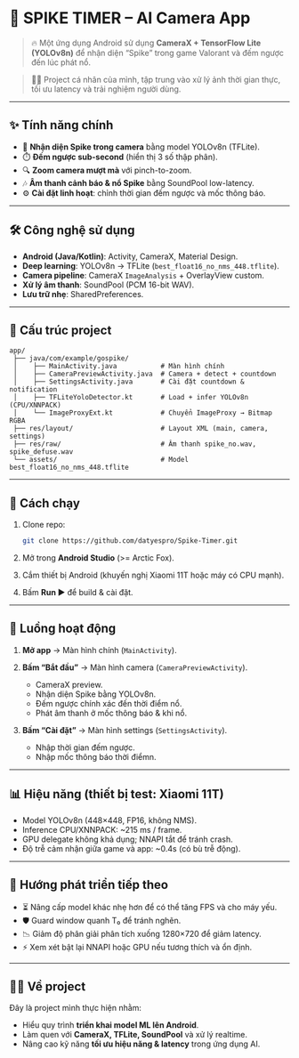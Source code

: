 # 📱 SPIKE TIMER – AI Camera App

> 🔥 Một ứng dụng Android sử dụng **CameraX + TensorFlow Lite (YOLOv8n)** để nhận diện “Spike” trong game Valorant và đếm ngược đến lúc phát nổ.

> 👨‍💻 Project cá nhân của mình, tập trung vào xử lý ảnh thời gian thực, tối ưu latency và trải nghiệm người dùng.

---

## ✨ Tính năng chính

* 🎥 **Nhận diện Spike trong camera** bằng model YOLOv8n (TFLite).
* ⏱️ **Đếm ngược sub-second** (hiển thị 3 số thập phân).
* 🔍 **Zoom camera mượt mà** với pinch-to-zoom.
* 🎶 **Âm thanh cảnh báo & nổ Spike** bằng SoundPool low-latency.
* ⚙️ **Cài đặt linh hoạt**: chỉnh thời gian đếm ngược và mốc thông báo.

---

## 🛠️ Công nghệ sử dụng

* **Android (Java/Kotlin)**: Activity, CameraX, Material Design.
* **Deep learning**: YOLOv8n → TFLite (`best_float16_no_nms_448.tflite`).
* **Camera pipeline**: CameraX `ImageAnalysis` + OverlayView custom.
* **Xử lý âm thanh**: SoundPool (PCM 16-bit WAV).
* **Lưu trữ nhẹ**: SharedPreferences.

---

## 📂 Cấu trúc project

```
app/
 ├── java/com/example/gospike/
 │    ├── MainActivity.java           # Màn hình chính
 │    ├── CameraPreviewActivity.java  # Camera + detect + countdown
 │    ├── SettingsActivity.java       # Cài đặt countdown & notification
 │    ├── TFLiteYoloDetector.kt       # Load + infer YOLOv8n (CPU/XNNPACK)
 │    └── ImageProxyExt.kt            # Chuyển ImageProxy → Bitmap RGBA
 ├── res/layout/                      # Layout XML (main, camera, settings)
 ├── res/raw/                         # Âm thanh spike_no.wav, spike_defuse.wav
 └── assets/                          # Model best_float16_no_nms_448.tflite
```

---

## 🚀 Cách chạy

1. Clone repo:

   ```bash
   git clone https://github.com/datyespro/Spike-Timer.git
   ```
2. Mở trong **Android Studio** (>= Arctic Fox).
3. Cắm thiết bị Android (khuyến nghị Xiaomi 11T hoặc máy có CPU mạnh).
4. Bấm **Run ▶** để build & cài đặt.

---

## 📸 Luồng hoạt động

1. **Mở app** → Màn hình chính (`MainActivity`).
2. **Bấm “Bắt đầu”** → Màn hình camera (`CameraPreviewActivity`).

   * CameraX preview.
   * Nhận diện Spike bằng YOLOv8n.
   * Đếm ngược chính xác đến thời điểm nổ.
   * Phát âm thanh ở mốc thông báo & khi nổ.
3. **Bấm “Cài đặt”** → Màn hình settings (`SettingsActivity`).

   * Nhập thời gian đếm ngược.
   * Nhập mốc thông báo thời điểmn.

---

## 📊 Hiệu năng (thiết bị test: Xiaomi 11T)

* Model YOLOv8n (448×448, FP16, không NMS).
* Inference CPU/XNNPACK: \~215 ms / frame.
* GPU delegate không khả dụng; NNAPI tắt để tránh crash.
* Độ trễ cảm nhận giữa game và app: \~0.4s (có bù trễ động).

---

## 🔮 Hướng phát triển tiếp theo

* ⏳ Nâng cấp model khác nhẹ hơn để có thể tăng FPS và cho máy yếu.
* 🛡️ Guard window quanh T₀ để tránh nghẽn.
* 📉 Giảm độ phân giải phân tích xuống 1280×720 để giảm latency.
* ⚡ Xem xét bật lại NNAPI hoặc GPU nếu tương thích và  ổn định.

---

## 👨‍🎓 Về project

Đây là project mình thực hiện nhằm:

* Hiểu quy trình **triển khai model ML lên Android**.
* Làm quen với **CameraX, TFLite, SoundPool** và xử lý realtime.
* Nâng cao kỹ năng **tối ưu hiệu năng & latency** trong ứng dụng AI.


